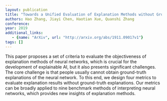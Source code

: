 ```yaml
---
layout: publication
title: "Towards a Unified Evaluation of Explanation Methods without Ground Truth"
authors: Hao Zhang, Jiayi Chen, Haotian Xue, Quanshi Zhang
conference: 
year: 2019
additional_links: 
   - {name: "ArXiv", url: "http://arxiv.org/abs/1911.09017v1"}
tags: []
---
```

This paper proposes a set of criteria to evaluate the objectiveness of
explanation methods of neural networks, which is crucial for the development of
explainable AI, but it also presents significant challenges. The core challenge
is that people usually cannot obtain ground-truth explanations of the neural
network. To this end, we design four metrics to evaluate explanation results
without ground-truth explanations. Our metrics can be broadly applied to nine
benchmark methods of interpreting neural networks, which provides new insights
of explanation methods.